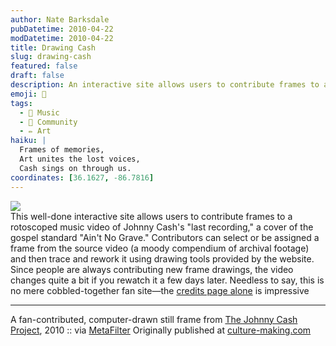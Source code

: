 ```yaml
---
author: Nate Barksdale
pubDatetime: 2010-04-22
modDatetime: 2010-04-22
title: Drawing Cash
slug: drawing-cash
featured: false
draft: false
description: An interactive site allows users to contribute frames to a rotoscoped music video of Johnny Cash's "Ain't No Grave."
emoji: 🎨
tags:
  - 🎤 Music
  - 👥 Community
  - ✏️ Art
haiku: |
  Frames of memories,  
  Art unites the lost voices,  
  Cash sings on through us.
coordinates: [36.1627, -86.7816]
---
```


![](http://culture-making.com/media/johnnycashproject.jpg)  
This well-done interactive site allows users to contribute frames to a rotoscoped music video of Johnny Cash's "last recording," a cover of the gospel standard "Ain't No Grave." Contributors can select or be assigned a frame from the source video (a moody compendium of archival footage) and then trace and rework it using drawing tools provided by the website. Since people are always contributing new frame drawings, the video changes quite a bit if you rewatch it a few days later. Needless to say, this is no mere cobbled-together fan site—the [credits page alone](http://www.thejohnnycashproject.com/#/credits) is impressive

---

A fan-contributed, computer-drawn still frame from [The Johnny Cash Project](http://www.thejohnnycashproject.com/), 2010 :: via [MetaFilter](http://www.metafilter.com/91129/Aint-no-grave-can-hold-my-body-down) Originally published at [culture-making.com](http://www.culture-making.com)
